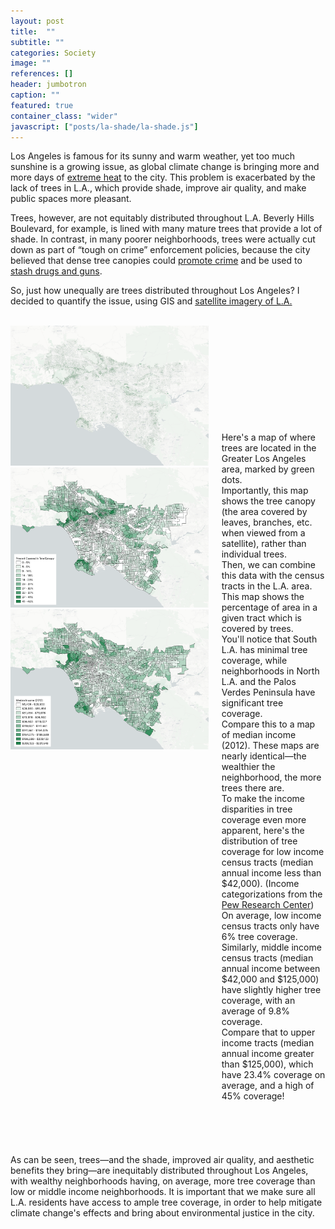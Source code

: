 ```yaml
---
layout: post
title:  ""
subtitle: ""
categories: Society
image: ""
references: []
header: jumbotron
caption: ""
featured: true
container_class: "wider"
javascript: ["posts/la-shade/la-shade.js"]
---
```


Los Angeles is famous for its sunny and warm weather, yet too much sunshine is a growing issue, as global climate change is bringing more and more days of [extreme heat](https://www.nytimes.com/2017/06/22/us/california-today-extreme-heat.html) to the city. This problem is exacerbated by the lack of trees in L.A., which provide shade, improve air quality, and make public spaces more pleasant.

Trees, however, are not equitably distributed throughout L.A. Beverly Hills Boulevard, for example, is lined with many mature trees that provide a lot of shade. In contrast, in many poorer neighborhoods, trees were actually cut down as part of “tough on crime” enforcement policies, because the city believed that dense tree canopies could [promote crime](https://99percentinvisible.org/episode/shade/) and be used to [stash drugs and guns](https://www.nytimes.com/2019/12/01/us/los-angeles-shade-climate-change.html).

So, just how unequally are trees distributed throughout Los Angeles? I decided to quantify the issue, using GIS and [satellite imagery of L.A.](https://www.fs.usda.gov/detailfull/r5/communityforests/?cid=fseprd647442&width=full)
<br>
<br>

<div id = 'scrolling-vis' class = "columns">
  <div id = 'vis' class = "column">
    <!-- <div id = "map"></div> -->
    <div id = "graph"></div>
    <img id = "img1" src = "/assets/graphics/posts/la-shade/tree-canopy.png">
    <img id = "img2" src = "/assets/graphics/posts/la-shade/tree-canopy-tracts.png">
    <img id = "img3" src = "/assets/graphics/posts/la-shade/income.png">
  </div>
  <div id = 'sections' class = "column is-narrow">
    <section class="step" style = "margin-top: 170px;">
    Here's a map of where trees are located in the Greater Los Angeles area, marked by green dots.
    </section>  
    <section class="step">
    Importantly, this map shows the tree canopy (the area covered by leaves, branches, etc. when viewed from a satellite), rather than individual trees.
    </section>
    <section class="step">
    Then, we can combine this data with the census tracts in the L.A. area. This map shows the percentage of area in a given tract which is covered by trees.
    </section>
    <section class="step">
    You'll notice that South L.A. has minimal tree coverage, while neighborhoods in North L.A. and the Palos Verdes Peninsula have significant tree coverage.
    </section>
    <section class="step">
    Compare this to a map of median income (2012). These maps are nearly identical—the wealthier the neighborhood, the more trees there are.
    </section>
    <section class="step">
    To make the income disparities in tree coverage even more apparent, here's the distribution of tree coverage for low income census tracts (median annual income less than $42,000).
    <label class="help">(Income categorizations from the <a href = "https://www.pewsocialtrends.org/2016/05/11/americas-shrinking-middle-class-a-close-look-at-changes-within-metropolitan-areas/">Pew Research Center</a>)</label>
    </section>
    <section class="step">
    On average, low income census tracts only have 6% tree coverage.
    </section>
    <section class="step">
    Similarly, middle income census tracts (median annual income between $42,000 and $125,000) have slightly higher tree coverage, with an average of 9.8% coverage.
    </section>
    <section class="step">
    Compare that to upper income tracts (median annual income greater than $125,000), which have 23.4% coverage on average, and a high of 45% coverage!
    <br>
    <br>
    <br>
    <br>
    <br>
    <br>
    </section>
  </div>
</div>
As can be seen, trees—and the shade, improved air quality, and aesthetic benefits they bring—are inequitably distributed throughout Los Angeles, with wealthy neighborhoods having, on average, more tree coverage than low or middle income neighborhoods. It is important that we make sure all L.A. residents have access to ample tree coverage, in order to help mitigate climate change's effects and bring about environmental justice in the city.
